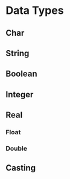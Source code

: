 # Data Types

## Char

## String

## Boolean

## Integer

## Real

### Float

### Double

## Casting
